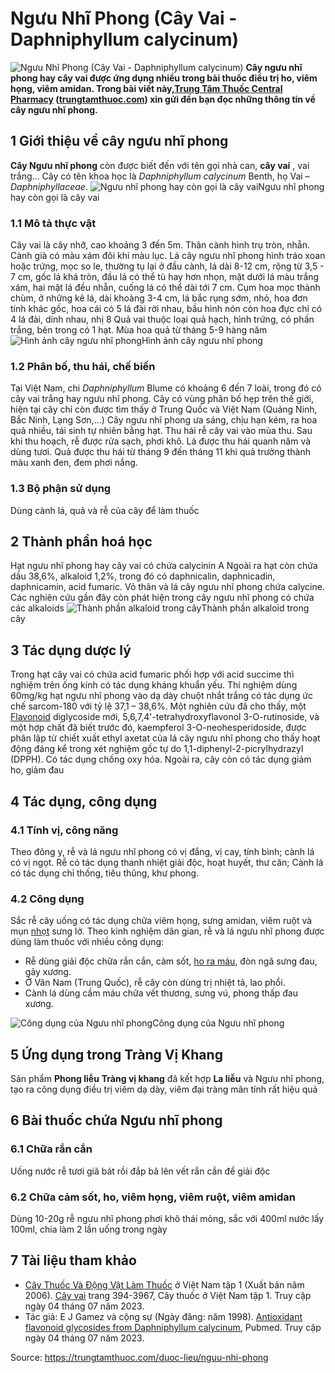 # Ngưu Nhĩ Phong (Cây Vai - Daphniphyllum calycinum)

![Ngưu Nhĩ Phong \(Cây Vai - Daphniphyllum calycinum\)](https://trungtamthuoc.com/images/others/nguu-nhi-phong-1-5127.jpg)
**Cây ngưu nhĩ phong hay cây vai được ứng dụng nhiều trong bài thuốc điều trị ho, viêm họng, viêm amidan. Trong bài viết này,[Trung Tâm Thuốc Central Pharmacy](https://trungtamthuoc.com/ "Trung Tâm Thuốc Central Pharmacy") ([trungtamthuoc.com](https://trungtamthuoc.com/ "trungtamthuoc.com")) xin gửi đến bạn đọc những thông tin về cây ngưu nhĩ phong.**
##  1 Giới thiệu về cây ngưu nhĩ phong
**Cây Ngưu nhĩ phong** còn được biết đến với tên gọi nhà can, **cây vai** , vai trắng...
Cây có tên khoa học là _Daphniphyllum calycinum_ Benth, họ Vai – _Daphniphyllaceae_.
![Ngưu nhĩ phong hay còn gọi là cây vai](https://trungtamthuoc.com/images/item/nguu-nhi-phong-2.jpg)Ngưu nhĩ phong hay còn gọi là cây vai
### 1.1 Mô tả thực vật
Cây vai là cây nhỡ, cao khoảng 3 đến 5m. Thân cành hình trụ tròn, nhẵn. Cành già có màu xám đôi khi màu lục.
Lá cây ngưu nhĩ phong hình tráo xoan hoặc trứng, mọc so le, thường tụ lại ở đầu cành, lá dài 8-12 cm, rộng từ 3,5 - 7 cm, gốc lá khá tròn, đầu lá có thể tù hay hơn nhọn, mặt dưới lá màu trắng xám, hai mặt lá đều nhẵn, cuống lá có thể dài tới 7 cm.
Cụm hoa mọc thành chùm, ở những kẽ lá, dài khoàng 3-4 cm, lá bắc rụng sớm, nhỏ, hoa đơn tính khác gốc, hoa cái có 5 lá đài rời nhau, bầu hình nón còn hoa đực chỉ có 4 lá đài, dính nhau, nhị 8
Quả vai thuộc loại quả hạch, hình trứng, có phấn trắng, bên trong có 1 hạt.
Mùa hoa quả từ tháng 5-9 hàng năm
![Hình ảnh cây ngưu nhĩ phong](https://trungtamthuoc.com/images/item/nguu-nhi-phong-3.jpg)Hình ảnh cây ngưu nhĩ phong
### 1.2 Phân bố, thu hái, chế biến
Tại Việt Nam, chi _Daphniphyllum_ Blume có khoảng 6 đến 7 loài, trong đó có cây vai trắng hay ngưu nhĩ phong. Cây có vùng phân bố hẹp trên thế giới, hiện tại cây chỉ còn được tìm thấy ở Trung Quốc và Việt Nam (Quảng Ninh, Bắc Ninh, Lạng Sơn,...)
Cây ngưu nhĩ phong ưa sáng, chịu hạn kém, ra hoa quả nhiều, tái sinh tự nhiên bằng hạt. 
Thu hái rễ cây vai vào mùa thu. Sau khi thu hoạch, rễ được rửa sạch, phơi khô. Lá được thu hái quanh năm và dùng tươi. Quả được thu hái từ tháng 9 đến tháng 11 khi quả trưởng thành màu xanh đen, đem phơi nắng.
### 1.3 Bộ phận sử dụng
Dùng cành lá, quả và rễ của cây để làm thuốc
##  2 Thành phần hoá học
Hạt ngưu nhĩ phong hay cây vai có chứa calycinin A
Ngoài ra hạt còn chứa dầu 38,6%, alkaloid 1,2%, trong đó có daphnicalin, daphnicadin, daphnicamin, acid fumaric.
Vỏ thân và lá cây ngưu nhĩ phong chứa calycine.
Các nghiên cứu gần đây còn phát hiện trong cây ngưu nhĩ phong có chứa các alkaloids
![Thành phần alkaloid trong cây](https://trungtamthuoc.com/images/item/nguu-nhi-phong-4.jpg)Thành phần alkaloid trong cây
##  3 Tác dụng dược lý
Trong hạt cây vai có chứa acid fumaric phối hợp với acid succime thì nghiệm trên ống kính có tác dụng kháng khuẩn yếu. Thí nghiệm dùng 60mg/kg hạt ngưu nhĩ phong vào dạ dày chuột nhắt trắng có tác dụng ức chế sarcom-180 với tỷ lệ 37,1 – 38,6%.
Một nghiên cứu đã cho thấy, một [Flavonoid](https://trungtamthuoc.com/hoat-chat/flavonoid "Flavonoid") diglycoside mới, 5,6,7,4'-tetrahydroxyflavonol 3-O-rutinoside, và một hợp chất đã biết trước đó, kaempferol 3-O-neohesperidoside, được phân lập từ chiết xuất ethyl axetat của lá cây ngưu nhĩ phong cho thấy hoạt động đáng kể trong xét nghiệm gốc tự do 1,1-diphenyl-2-picrylhydrazyl (DPPH). Có tác dụng chống oxy hóa. 
Ngoài ra, cây còn có tác dụng giảm ho, giảm đau
##  4 Tác dụng, công dụng
### 4.1 Tính vị, công năng
Theo đông y, rễ và lá ngưu nhĩ phong có vị đắng, vị cay, tính bình; cành lá có vị ngọt. Rễ có tác dụng thanh nhiệt giải độc, hoạt huyết, thư căn; Cành lá có tác dụng chỉ thống, tiêu thũng, khư phong.
### 4.2 Công dụng
Sắc rễ cây uống có tác dụng chữa viêm họng, sưng amidan, viêm ruột và mụn [nhọt](https://trungtamthuoc.com/bai-viet/nhot "nhọt") sưng lở.
Theo kinh nghiệm dân gian, rễ và lá ngưu nhĩ phong được dùng làm thuốc với nhiều công dụng:
  * Rễ dùng giải độc chữa rắn cắn, cảm sốt, [ho ra máu](https://trungtamthuoc.com/bai-viet/ho-ra-mau "ho ra máu"), đòn ngã sưng đau, gãy xương.
  * Ở Vân Nam (Trung Quốc), rễ cây còn dùng trị nhiệt tả, lao phổi.
  * Cành lá dùng cầm máu chữa vết thương, sưng vú, phong thấp đau xương.


![Công dụng của Ngưu nhĩ phong](https://trungtamthuoc.com/images/item/nguu-nhi-phong-5.jpg)Công dụng của Ngưu nhĩ phong
##  5 Ứng dụng trong Tràng Vị Khang
Sản phẩm **Phong liễu** **Tràng vị khang** đã kết hợp **La liễu** và Ngưu nhĩ phong, tạo ra công dụng điều trị viêm dạ dày, viêm đại tràng mãn tính rất hiệu quả
##  6 Bài thuốc chứa Ngưu nhĩ phong
### 6.1 Chữa rắn cắn
Uống nước rễ tươi giã bát rồi đắp bã lên vết rắn cắn để giải độc
### 6.2 Chữa cảm sốt, ho, viêm họng, viêm ruột, viêm amidan
Dùng 10-20g rễ ngưu nhĩ phong phơi khô thái mỏng, sắc với 400ml nước lấy 100ml, chia làm 2 lần uống trong ngày
##  7 Tài liệu tham khảo
  * [Cây Thuốc Và Động Vật Làm Thuốc](https://trungtamthuoc.com/bai-viet/doc-online-va-tai-mien-phi-pdf-sach-cay-thuoc-va-dong-vat-lam-thuoc-o-viet-nam "Cây Thuốc Và Động Vật Làm Thuốc") ở Việt Nam tập 1 (Xuất bản năm 2006). [Cây vai](https://trungtamthuoc.com/upload/pdf/cay-thuoc-va-dong-vat-lam-thuoc-tap-1-trungtamthuoc.com.pdf#page=393) trang 394-3967, Cây thuốc ở Việt Nam tập 1. Truy cập ngày 04 tháng 07 năm 2023.
  * Tác giả: E J Gamez và cộng sự (Ngày đăng: năm 1998). [Antioxidant flavonoid glycosides from Daphniphyllum calycinum](https://pubmed.ncbi.nlm.nih.gov/9599286/), Pubmed. Truy cập ngày 04 tháng 07 năm 2023.




Source: https://trungtamthuoc.com/duoc-lieu/nguu-nhi-phong